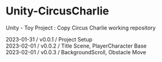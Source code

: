 # Unity-CircusCharlie      
Unity - Toy Project : Copy Circus Charlie  working repository        
       
2023-01-31 / v0.0.1 / Project Setup      
2023-02-01 / v0.0.2 / Title Scene, PlayerCharacter Base      
2023-02-01 / v0.0.3 / BackgroundScroll, Obstacle Move    
